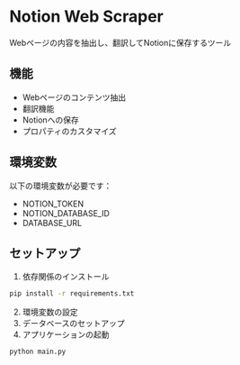 # Notion Web Scraper

Webページの内容を抽出し、翻訳してNotionに保存するツール

## 機能
- Webページのコンテンツ抽出
- 翻訳機能
- Notionへの保存
- プロパティのカスタマイズ

## 環境変数
以下の環境変数が必要です：
- NOTION_TOKEN
- NOTION_DATABASE_ID
- DATABASE_URL

## セットアップ
1. 依存関係のインストール
```bash
pip install -r requirements.txt
```

2. 環境変数の設定
3. データベースのセットアップ
4. アプリケーションの起動
```bash
python main.py
```
